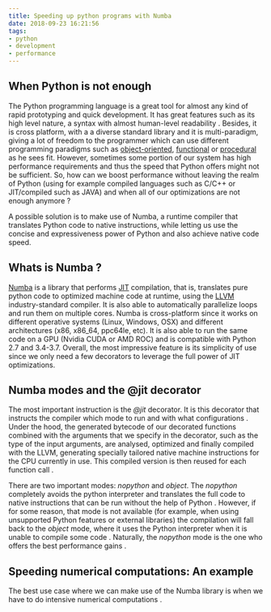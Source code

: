 ```yaml
---
title: Speeding up python programs with Numba
date: 2018-09-23 16:21:56
tags:
- python
- development
- performance
---
```


## When Python is not enough
The Python programming language is a great tool for almost any kind of rapid prototyping and quick development. It has great features such as its high level nature, a syntax with almost human-level readability . Besides, it is cross platform, with a a diverse standard library and it is multi-paradigm, giving a lot of freedom to the programmer which can use different programming paradigms such as [object-oriented](https://en.wikipedia.org/wiki/Object-oriented_programming), [functional](https://en.wikipedia.org/wiki/Functional_programming) or [procedural](https://en.wikipedia.org/wiki/Procedural_programming) as he sees fit. However, sometimes some portion of our system has high performance requirements and thus the speed that Python offers might not be sufficient. So, how can we boost performance without leaving the realm of Python (using for example compiled languages such as C/C++ or JIT/compiled such as JAVA) and when all of our optimizations are not enough anymore ? 

A possible solution is to make use of Numba, a runtime compiler that translates Python code to native instructions, while letting us use the concise and expressiveness power of Python and also achieve native code speed.

## Whats is Numba ?

[Numba](http://numba.pydata.org/) is a library that performs [JIT](https://en.wikipedia.org/wiki/Just-in-time_compilation) compilation, that is, translates pure python code to optimized machine code at runtime, using the [LLVM](https://llvm.org/) industry-standard compiler. It is also able to automatically parallelize loops and run them on multiple cores. Numba is cross-platform since it works on different operative systems (Linux, Windows, OSX) and different architectures (x86, x86_64, ppc64le, etc). It is also able to run the same code on a GPU (Nvidia CUDA or AMD ROC) and is compatible with Python 2.7 and 3.4-3.7. Overall, the most impressive feature is its simplicity of use since we only need a few decorators to leverage the full power of JIT optimizations.

## Numba modes and the @jit decorator

The most important instruction is the *@jit* decorator. It is this decorator that instructs the compiler which mode to run and with what configurations . Under the hood, the generated bytecode of our decorated functions combined with the arguments that we specify in the decorator, such as the type of the input arguments, are analysed, optimized and finally compiled with the LLVM, generating specially tailored native machine instructions for the CPU currently in use. This compiled version is then reused for each function call . 

There are two important modes: *nopython* and *object*. The *nopython* completely avoids the python interpreter and translates the full code to native instructions that can be run without the help of Python . However, if for some reason, that mode is not available (for example, when using unsupported Python features or external libraries) the compilation will fall back to the *object* mode, where it uses the Python interpreter when it is unable to compile some code . Naturally, the *nopython* mode is the one who offers the best performance gains .


## Speeding numerical computations: An example

The best use case where we can make use of the Numba library is when we have to do intensive numerical computations .  

